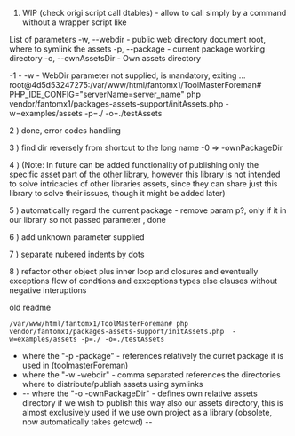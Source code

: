 1) WIP (check origi script call dtables) - allow to call simply by a command without a wrapper script like

 List of parameters
  -w, --webdir    -  public web directory document root, where to symlink the assets
  -p, --package    -  current package working directory
  -o, --ownAssetsDir    -  Own assets directory


-1 -  -w - WebDir parameter not supplied, is mandatory, exiting ...
root@4d5d53247275:/var/www/html/fantomx1/ToolMasterForeman# PHP_IDE_CONFIG="serverName=server_name" php vendor/fantomx1/packages-assets-support/initAssets.php  -w=examples/assets -p=./ -o=./testAssets

2 ) done, error codes handling

3 ) find dir reversely from shortcut to the long name -0 => -ownPackageDir


4 ) (Note: In future can be added functionality of publishing only the specific asset part of the other library,
however this library is not intended to solve intricacies of other libraries assets, since they can share
just this library to solve their issues, though it might be added later)

5 ) automatically regard the current package - remove param p?, only if it in our library so not passed parameter , done

6 ) add unknown parameter supplied

7 ) separate nubered indents by dots

8 ) refactor other object plus inner loop and closures and eventually exceptions flow of condtions and exxceptions types else clauses without negative
interuptions


old readme

```
/var/www/html/fantomx1/ToolMasterForeman# php vendor/fantomx1/packages-assets-support/initAssets.php  -w=examples/assets -p=./ -o=./testAssets
```
- where the "-p -package" - references relatively the curret package it is used in (toolmasterForeman)
- where the "-w -webdir" - comma separated references the directories where to distribute/publish assets using symlinks
- -- where the "-o -ownPackageDir" - defines own relative assets directory if we wish to publish this way also our assets directory, 
this is almost exclusively used if we use own project as a library (obsolete, now automatically takes getcwd) --
